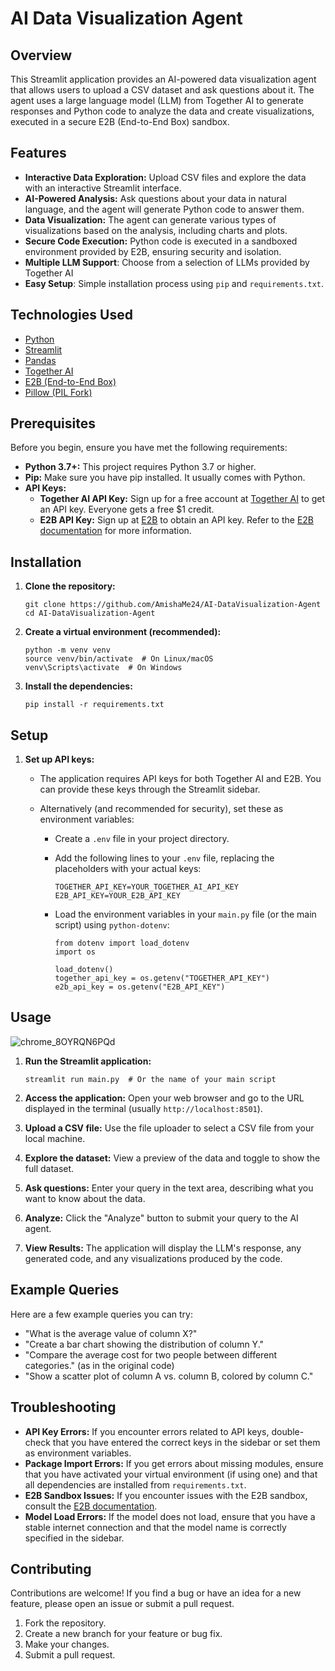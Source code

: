 # AI Data Visualization Agent

## Overview

This Streamlit application provides an AI-powered data visualization agent that allows users to upload a CSV dataset and ask questions about it. The agent uses a large language model (LLM) from Together AI to generate responses and Python code to analyze the data and create visualizations, executed in a secure E2B (End-to-End Box) sandbox.

## Features

*   **Interactive Data Exploration:**  Upload CSV files and explore the data with an interactive Streamlit interface.
*   **AI-Powered Analysis:**  Ask questions about your data in natural language, and the agent will generate Python code to answer them.
*   **Data Visualization:**  The agent can generate various types of visualizations based on the analysis, including charts and plots.
*   **Secure Code Execution:** Python code is executed in a sandboxed environment provided by E2B, ensuring security and isolation.
*   **Multiple LLM Support**: Choose from a selection of LLMs provided by Together AI
*   **Easy Setup**:  Simple installation process using `pip` and `requirements.txt`.

## Technologies Used

*   [Python](https://www.python.org/)
*   [Streamlit](https://streamlit.io/)
*   [Pandas](https://pandas.pydata.org/)
*   [Together AI](https://www.together.ai/)
*   [E2B (End-to-End Box)](https://e2b.dev/)
*   [Pillow (PIL Fork)](https://python-pillow.org/)

## Prerequisites

Before you begin, ensure you have met the following requirements:

*   **Python 3.7+:**  This project requires Python 3.7 or higher.
*   **Pip:**  Make sure you have pip installed.  It usually comes with Python.
*   **API Keys:**
    *   **Together AI API Key:**  Sign up for a free account at [Together AI](https://api.together.ai/signin) to get an API key.  Everyone gets a free \$1 credit.
    *   **E2B API Key:**  Sign up at [E2B](https://e2b.dev/) to obtain an API key.  Refer to the [E2B documentation](https://e2b.dev/docs/legacy/getting-started/api-key) for more information.

## Installation

1.  **Clone the repository:**

    ```
    git clone https://github.com/AmishaMe24/AI-DataVisualization-Agent
    cd AI-DataVisualization-Agent
    ```

2.  **Create a virtual environment (recommended):**

    ```
    python -m venv venv
    source venv/bin/activate  # On Linux/macOS
    venv\Scripts\activate  # On Windows
    ```

3.  **Install the dependencies:**

    ```
    pip install -r requirements.txt
    ```

## Setup

1.  **Set up API keys:**

    *   The application requires API keys for both Together AI and E2B.  You can provide these keys through the Streamlit sidebar.
    *   Alternatively (and recommended for security), set these as environment variables:

        *   Create a `.env` file in your project directory.
        *   Add the following lines to your `.env` file, replacing the placeholders with your actual keys:

            ```
            TOGETHER_API_KEY=YOUR_TOGETHER_AI_API_KEY
            E2B_API_KEY=YOUR_E2B_API_KEY
            ```

        *   Load the environment variables in your `main.py` file (or the main script) using `python-dotenv`:

            ```
            from dotenv import load_dotenv
            import os

            load_dotenv()
            together_api_key = os.getenv("TOGETHER_API_KEY")
            e2b_api_key = os.getenv("E2B_API_KEY")
            ```

## Usage

![chrome_8OYRQN6PQd](https://github.com/user-attachments/assets/ed26dbf3-cdd7-47e8-a6e3-bd6e71606a23)


1.  **Run the Streamlit application:**

    ```
    streamlit run main.py  # Or the name of your main script
    ```

2.  **Access the application:**  Open your web browser and go to the URL displayed in the terminal (usually `http://localhost:8501`).

3.  **Upload a CSV file:**  Use the file uploader to select a CSV file from your local machine.

4.  **Explore the dataset:**  View a preview of the data and toggle to show the full dataset.

5.  **Ask questions:**  Enter your query in the text area, describing what you want to know about the data.

6.  **Analyze:**  Click the "Analyze" button to submit your query to the AI agent.

7.  **View Results:** The application will display the LLM's response, any generated code, and any visualizations produced by the code.

## Example Queries

Here are a few example queries you can try:

*   "What is the average value of column X?"
*   "Create a bar chart showing the distribution of column Y."
*   "Compare the average cost for two people between different categories." (as in the original code)
*   "Show a scatter plot of column A vs. column B, colored by column C."

## Troubleshooting

*   **API Key Errors:**  If you encounter errors related to API keys, double-check that you have entered the correct keys in the sidebar or set them as environment variables.
*   **Package Import Errors:** If you get errors about missing modules, ensure that you have activated your virtual environment (if using one) and that all dependencies are installed from `requirements.txt`.
*   **E2B Sandbox Issues:**  If you encounter issues with the E2B sandbox, consult the [E2B documentation](https://e2b.dev/docs/legacy).
*   **Model Load Errors:** If the model does not load, ensure that you have a stable internet connection and that the model name is correctly specified in the sidebar.

## Contributing

Contributions are welcome!  If you find a bug or have an idea for a new feature, please open an issue or submit a pull request.

1.  Fork the repository.
2.  Create a new branch for your feature or bug fix.
3.  Make your changes.
4.  Submit a pull request.

